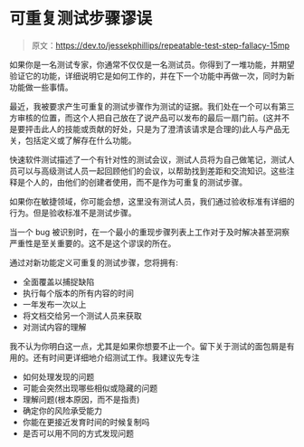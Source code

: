 # 可重复测试步骤谬误

> 原文：<https://dev.to/jessekphillips/repeatable-test-step-fallacy-15mp>

如果你是一名测试专家，你通常不仅仅是一名测试员。你得到了一堆功能，并期望验证它的功能，详细说明它是如何工作的，并在下一个功能中再做一次，同时为新功能做一些事情。

最近，我被要求产生可重复的测试步骤作为测试的证据。我们处在一个可以有第三方审核的位置，而这个人把自己放在了说产品可以发布的最后一扇门前。(这并不是要抨击此人的技能或贡献的好处，只是为了澄清该请求是合理的)此人与产品无关，包括定义或了解存在什么功能。

快速软件测试描述了一个有针对性的测试会议，测试人员将为自己做笔记，测试人员可以与高级测试人员一起回顾他们的会议，以帮助找到差距和交流知识。这些注释是个人的，由他们的创建者使用，而不是作为可重复的测试步骤。

如果你在敏捷领域，你可能会想，这里没有测试人员，我们通过验收标准有详细的行为。但是验收标准不是测试步骤。

当一个 bug 被识别时，在一个最小的重现步骤列表上工作对于及时解决甚至洞察严重性是至关重要的。这不是这个谬误的所在。

通过对新功能定义可重复的测试步骤，您将拥有:

*   全面覆盖以捕捉缺陷
*   执行每个版本的所有内容的时间
*   一年发布一次以上
*   将文档交给另一个测试人员来获取
*   对测试内容的理解

我不认为你明白这一点，尤其是如果你想要不止一个。留下关于测试的面包屑是有用的。还有时间更详细地介绍测试工作。我建议先专注

*   如何处理发现的问题
*   可能会突然出现哪些相似或隐藏的问题
*   理解问题(根本原因，而不是指责)
*   确定你的风险承受能力
*   你能在更接近发育时间的时候复制吗
*   是否可以用不同的方式发现问题